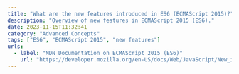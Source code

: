 ```yaml
---
title: "What are the new features introduced in ES6 (ECMAScript 2015)?"
description: "Overview of new features in ECMAScript 2015 (ES6)."
date: 2023-11-15T11:32:41
category: "Advanced Concepts"
tags: ["ES6", "ECMAScript 2015", "new features"]
urls:
  - label: "MDN Documentation on ECMAScript 2015 (ES6)"
    url: "https://developer.mozilla.org/en-US/docs/Web/JavaScript/New_in_JavaScript/ECMAScript_2015_support_in_Mozilla"
---
```

     